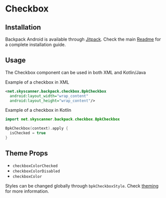 # Checkbox

## Installation

Backpack Android is available through [Jitpack](https://jitpack.io/#Skyscanner/backpack-android). Check the main [Readme](https://github.com/skyscanner/backpack-android#installation) for a complete installation guide.

## Usage

The Checkbox component can be used in both XML and Kotlin/Java

Example of a checkbox in XML

```xml
<net.skyscanner.backpack.checkbox.BpkCheckbox
  android:layout_width="wrap_content"
  android:layout_height="wrap_content"/>
```

Example of a checkbox in Kotlin

```Kotlin
import net.skyscanner.backpack.checkbox.BpkCheckbox

BpkCheckbox(context).apply {
  isChecked = true
}
```

## Theme Props

- `checkboxColorChecked`
- `checkboxColorDisabled`
- `checkboxColor`

Styles can be changed globally through `bpkCheckboxStyle`. Check [theming](https://github.com/Skyscanner/backpack-android/blob/main/docs/THEMING.md) for more information.

